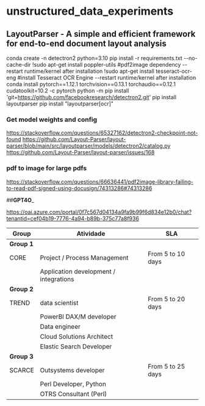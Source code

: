 # unstructured_data_experiments

## __LayoutParser__ - A simple and efficient framework for end-to-end document layout analysis
conda create -n detectron2 python=3.10
pip install -r requirements.txt --no-cache-dir
!sudo apt-get install poppler-utils #pdf2image dependency -- restart runtime/kernel after installation
!sudo apt-get install tesseract-ocr-eng #install Tesseract OCR Engine --restart runtime/kernel after installation
conda install pytorch==1.12.1 torchvision==0.13.1 torchaudio==0.12.1 cudatoolkit=10.2 -c pytorch
python -m pip install 'git+https://github.com/facebookresearch/detectron2.git'
pip install layoutparser
pip install "layoutparser[ocr]"
### Get model weights and config
https://stackoverflow.com/questions/65327162/detectron2-checkpoint-not-found
https://github.com/Layout-Parser/layout-parser/blob/main/src/layoutparser/models/detectron2/catalog.py
https://github.com/Layout-Parser/layout-parser/issues/168
### pdf to image for large pdfs
https://stackoverflow.com/questions/66636441/pdf2image-library-failing-to-read-pdf-signed-using-docusign/74313286#74313286

##__GPT4O___

https://oai.azure.com/portal/0f7c567d04134a9fa9b99f6d834e12b0/chat?tenantid=cef04b19-7776-4a94-b89b-375c77a8f936

| Group   | Atividade                              | SLA              |  
|---------|-----------------------------------------|------------------|  
| **Group 1** |                                       |                  |  
| CORE    | Project / Process Management            | From 5 to 10 days|  
|         | Application development / integrations  |                  |  
| **Group 2** |                                       |                  |  
| TREND   | data scientist                           | From 5 to 20 days|  
|         | PowerBI DAX/M developer                  |                  |  
|         | Data engineer                            |                  |  
|         | Cloud Solutions Architect                |                  |  
|         | Elastic Search Developer                 |                  |  
| **Group 3** |                                       |                  |  
| SCARCE  | Outsystems developer                     | From 5 to 25 days|  
|         | Perl Developer, Python                   |                  |  
|         | OTRS Consultant (Perl)                   |                  |  
